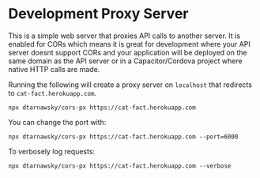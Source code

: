 # Development Proxy Server

This is a simple web server that proxies API calls to another server. It is enabled for CORs which means it is great for development where your API server doesnt support CORs and your application will be deployed on the same domain as the API server or in a Capacitor/Cordova project where native HTTP calls are made.

Running the following will create a proxy server on `localhost` that redirects to `cat-fact.herokuapp.com`.

`npx dtarnawsky/cors-px https://cat-fact.herokuapp.com`

You can change the port with:

`npx dtarnawsky/cors-px https://cat-fact.herokuapp.com --port=6000`

To verbosely log requests:

`npx dtarnawsky/cors-px https://cat-fact.herokuapp.com --verbose`

